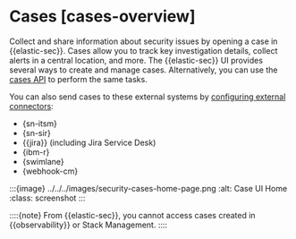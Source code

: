 # Cases [cases-overview]

Collect and share information about security issues by opening a case in {{elastic-sec}}. Cases allow you to track key investigation details, collect alerts in a central location, and more. The {{elastic-sec}} UI provides several ways to create and manage cases. Alternatively, you can use the [cases API](https://www.elastic.co/docs/api/doc/kibana/group/endpoint-cases) to perform the same tasks.

You can also send cases to these external systems by [configuring external connectors](../../../solutions/security/investigate/configure-case-settings.md#cases-ui-integrations):

* {sn-itsm}
* {sn-sir}
* {{jira}} (including Jira Service Desk)
* {ibm-r}
* {swimlane}
* {webhook-cm}

:::{image} ../../../images/security-cases-home-page.png
:alt: Case UI Home
:class: screenshot
:::

::::{note}
From {{elastic-sec}}, you cannot access cases created in {{observability}} or Stack Management.
::::





